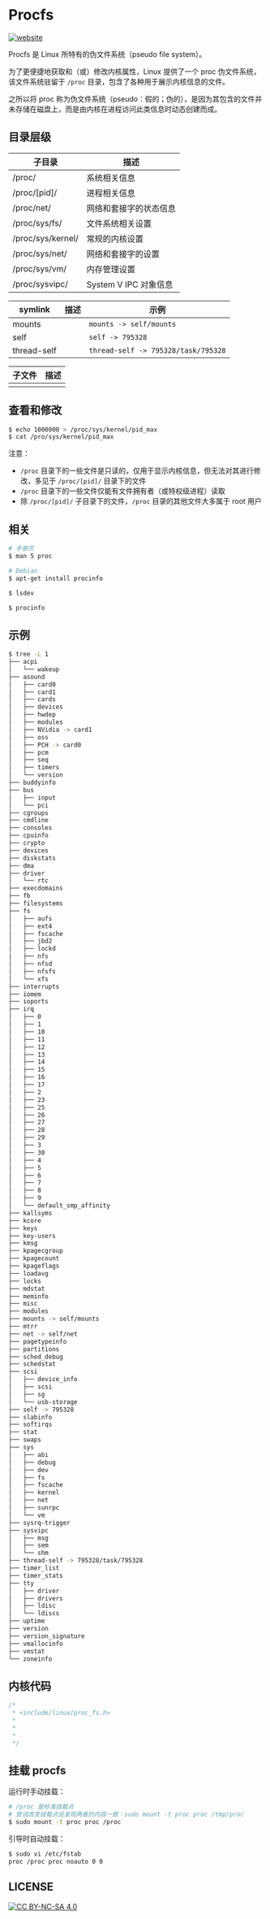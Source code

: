 # Procfs

[![website][website-image]][website-href]

[website-image]: https://img.shields.io/website-up-down-green-red/https/githome.io/proc/.svg
[website-href]: https://githome.io/proc/

Procfs 是 Linux 所特有的伪文件系统（pseudo file system）。

为了更便捷地获取和（或）修改内核属性，Linux 提供了一个 proc 伪文件系统，该文件系统驻留于 `/proc` 目录，包含了各种用于展示内核信息的文件。

之所以将 proc 称为伪文件系统（pseudo：假的；伪的），是因为其包含的文件并未存储在磁盘上，而是由内核在进程访问此类信息时动态创建而成。

## 目录层级

| 子目录            | 描述                   |
| ----------------- | ---------------------- |
| /proc/            | 系统相关信息           |
| /proc/[pid]/      | 进程相关信息           |
| /proc/net/        | 网络和套接字的状态信息 |
| /proc/sys/fs/     | 文件系统相关设置       |
| /proc/sys/kernel/ | 常规的内核设置         |
| /proc/sys/net/    | 网络和套接字的设置     |
| /proc/sys/vm/     | 内存管理设置           |
| /proc/sysvipc/    | System V IPC 对象信息  |

| symlink     | 描述 | 示例                                |
| ----------- | ---- | ----------------------------------- |
| mounts      |      | `mounts -> self/mounts`             |
| self        |      | `self -> 795328`                    |
| thread-self |      | `thread-self -> 795328/task/795328` |

| 子文件 | 描述 |
| ------ | ---- |
|        |      |

## 查看和修改

```sh
$ echo 1000000 > /proc/sys/kernel/pid_max
$ cat /pro/sys/kernel/pid_max
```

注意：

* `/proc` 目录下的一些文件是只读的，仅用于显示内核信息，但无法对其进行修改，多见于 `/proc/[pid]/` 目录下的文件
* `/proc` 目录下的一些文件仅能有文件拥有者（或特权级进程）读取
* 除 `/proc/[pid]/` 子目录下的文件，`/proc` 目录的其他文件大多属于 root 用户

## 相关

```sh
# 手册页
$ man 5 proc
```

```sh
# Debian
$ apt-get install procinfo

$ lsdev

$ procinfo
```

## 示例

```sh
$ tree -L 1
├── acpi
│   └── wakeup
├── asound
│   ├── card0
│   ├── card1
│   ├── cards
│   ├── devices
│   ├── hwdep
│   ├── modules
│   ├── NVidia -> card1
│   ├── oss
│   ├── PCH -> card0
│   ├── pcm
│   ├── seq
│   ├── timers
│   └── version
├── buddyinfo
├── bus
│   ├── input
│   └── pci
├── cgroups
├── cmdline
├── consoles
├── cpuinfo
├── crypto
├── devices
├── diskstats
├── dma
├── driver
│   └── rtc
├── execdomains
├── fb
├── filesystems
├── fs
│   ├── aufs
│   ├── ext4
│   ├── fscache
│   ├── jbd2
│   ├── lockd
│   ├── nfs
│   ├── nfsd
│   ├── nfsfs
│   └── xfs
├── interrupts
├── iomem
├── ioports
├── irq
│   ├── 0
│   ├── 1
│   ├── 10
│   ├── 11
│   ├── 12
│   ├── 13
│   ├── 14
│   ├── 15
│   ├── 16
│   ├── 17
│   ├── 2
│   ├── 23
│   ├── 25
│   ├── 26
│   ├── 27
│   ├── 28
│   ├── 29
│   ├── 3
│   ├── 30
│   ├── 4
│   ├── 5
│   ├── 6
│   ├── 7
│   ├── 8
│   ├── 9
│   └── default_smp_affinity
├── kallsyms
├── kcore
├── keys
├── key-users
├── kmsg
├── kpagecgroup
├── kpagecount
├── kpageflags
├── loadavg
├── locks
├── mdstat
├── meminfo
├── misc
├── modules
├── mounts -> self/mounts
├── mtrr
├── net -> self/net
├── pagetypeinfo
├── partitions
├── sched_debug
├── schedstat
├── scsi
│   ├── device_info
│   ├── scsi
│   ├── sg
│   └── usb-storage
├── self -> 795328
├── slabinfo
├── softirqs
├── stat
├── swaps
├── sys
│   ├── abi
│   ├── debug
│   ├── dev
│   ├── fs
│   ├── fscache
│   ├── kernel
│   ├── net
│   ├── sunrpc
│   └── vm
├── sysrq-trigger
├── sysvipc
│   ├── msg
│   ├── sem
│   └── shm
├── thread-self -> 795328/task/795328
├── timer_list
├── timer_stats
├── tty
│   ├── driver
│   ├── drivers
│   ├── ldisc
│   └── ldiscs
├── uptime
├── version
├── version_signature
├── vmallocinfo
├── vmstat
└── zoneinfo
```

## 内核代码

```c
/*
 * <include/linux/proc_fs.h>
 *
 *
 *
 */
```

## 挂载 procfs

运行时手动挂载：

```sh
# /proc 是标准挂载点
# 尝试改变挂载点会发现两者的内容一致：sudo mount -t proc proc /tmp/proc
$ sudo mount -t proc proc /proc
```

引导时自动挂载：

```sh
$ sudo vi /etc/fstab
proc /proc proc noauto 0 0
```

## LICENSE

[![CC BY-NC-SA 4.0](https://licensebuttons.net/l/by-nc-sa/4.0/88x31.png)](LICENSE)
